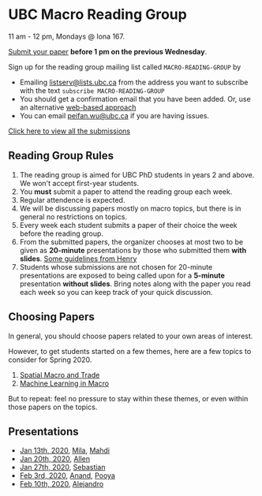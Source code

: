 # UBC Macro Reading Group

11 am - 12 pm, Mondays @ Iona 167.

[Submit your paper](https://forms.gle/Y6HvEhWpDhhpna4bA) **before 1 pm on the previous Wednesday**.

Sign up for the reading group mailing list called `MACRO-READING-GROUP` by
- Emailing listserv@lists.ubc.ca from the address you want to subscribe with the text  `subscribe MACRO-READING-GROUP`
- You should get a confirmation email that you have been added.  Or, use an alternative [web-based approach](https://ubc.service-now.com/kb_view_customer.do?sysparm_article=KB0014681)
- You can email peifan.wu@ubc.ca if you are having issues.

[Click here to view all the submissions](https://docs.google.com/spreadsheets/d/1h-rqQbGvUtaX_JRdKjKhG3VokFTNBPkyRNzx2EL0Wg8/edit?usp=sharing)

## Reading Group Rules
1. The reading group is aimed for UBC PhD students in years 2 and above.  We won't accept first-year students.
1. You **must** submit a paper to attend the reading group each week.
1. Regular attendence is expected. 
1. We will be discussing papers mostly on macro topics, but there is in general no restrictions on topics.
1. Every week each student submits a paper of their choice the week before the reading group.
1. From the submitted papers, the organizer chooses at most two to be given as **20-minute** presentations by those who submitted them **with slides**. [Some guidelines from Henry](guidelines_Henry.md)
1. Students whose submissions are not chosen for 20-minute presentations are exposed to being called upon for a **5-minute** presentation **without slides**.  Bring notes along with the paper you read each week so you can keep track of your quick discussion.

## Choosing Papers
In general, you should choose papers related to your own  areas of interest.

However, to get students started on a few themes, here are a few topics to consider for Spring 2020.
1. [Spatial Macro and Trade](spatial_list.md)
1. [Machine Learning in Macro](machine_learning_macro.md)

But to repeat: feel no pressure to stay within these themes, or even within those papers on the topics.

## Presentations
- [Jan 13th, 2020](2020_Spring/Jan_13th.md), [Mila](2020_Spring/Mila_Jan_13th.pdf), [Mahdi](2020_Spring/Mahdi_Jan_13th.pdf)
- [Jan 20th, 2020](2020_Spring/Jan_20th.md), [Allen](2020_Spring/Allen_Jan_20th.pdf)
- [Jan 27th, 2020](2020_Spring/Jan_27th.md), [Sebastian](2020_Spring/Sebastian_Jan_27th.pdf)
- [Feb 3rd, 2020](2020_Spring/Feb_3rd.md), [Anand](2020_Spring/Anand_Feb_3rd.pdf), [Pooya](2020_Spring/Pooya_Feb_3rd.pdf)
- [Feb 10th, 2020](2020_Spring/Feb_10th.md), [Alejandro]()
